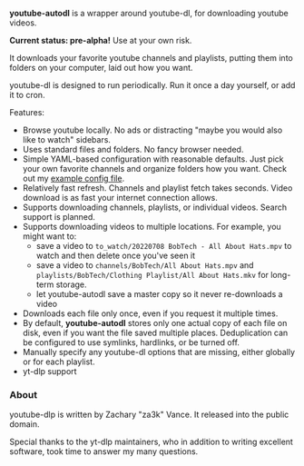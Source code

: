 **youtube-autodl** is a wrapper around youtube-dl, for downloading youtube videos.

**Current status: pre-alpha!** Use at your own risk.

It downloads your favorite youtube channels and playlists, putting them into folders on your computer, laid out how you want.

youtube-dl is designed to run periodically. Run it once a day yourself, or add it to cron.

Features:
- Browse youtube locally. No ads or distracting "maybe you would also like to watch" sidebars.
- Uses standard files and folders. No fancy browser needed.
- Simple YAML-based configuration with reasonable defaults. Just pick your own favorite channels and organize folders how you want. Check out my [example config file](https://github.com/za3k/youtube-autodl/blob/master/config.yaml).
- Relatively fast refresh. Channels and playlist fetch takes seconds. Video download is as fast your internet connection allows.
- Supports downloading channels, playlists, or individual videos. Search support is planned.
- Supports downloading videos to multiple locations. For example, you might want to:
    - save a video to `to_watch/20220708 BobTech - All About Hats.mpv` to watch and then delete once you've seen it
    - save a video to `channels/BobTech/All About Hats.mpv` and `playlists/BobTech/Clothing Playlist/All About Hats.mkv` for long-term storage.
    - let youtube-autodl save a master copy so it never re-downloads a video
- Downloads each file only once, even if you request it multiple times.
- By default, **youtube-autodl** stores only one actual copy of each file on disk, even if you want the file saved multiple places. Deduplication can be configured to use symlinks, hardlinks, or be turned off.
- Manually specify any youtube-dl options that are missing, either globally or for each playlist.
- yt-dlp support

### About

youtube-dlp is written by Zachary "za3k" Vance. It released into the public domain.

Special thanks to the yt-dlp maintainers, who in addition to writing excellent software, took time to answer my many questions.
